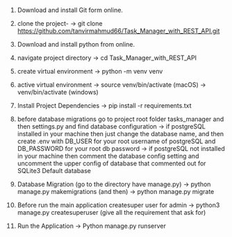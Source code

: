 1) Download and install Git form online.

   
3) clone the project-
   -> git clone https://github.com/tanvirmahmud66/Task_Manager_with_REST_API.git

4) Download and install python from online.

5) navigate project directory
    -> cd Task_Manager_with_REST_API

6) create virtual environment
    -> python -m venv venv

7) active virtual environment
    -> source venv/bin/activate (macOS)
    -> venv/bin/activate (windows)

8) Install Project Dependencies
    -> pip install -r requirements.txt

9) before database migrations go to project root folder tasks_manager and then settings.py and find database configuration
    -> if postgreSQL installed in your machine then just change the database name, and then create .env with DB_USER for your root username of postgreSQL and DB_PASSWORD for your root db password
    -> if postgreSQL not installed in your machine then comment the database config setting and uncomment the upper config of database that commented out for SQLite3 Default database

10) Database Migration (go to the directory have manage.py) 
    -> python manage.py makemigrations
    (and then)
    -> python manage.py migrate

11) Before run the main application createsuper user for admin
    -> python3 manage.py createsuperuser
    (give all the requirement that ask for)

12) Run the Application
    -> Python manage.py runserver


   

